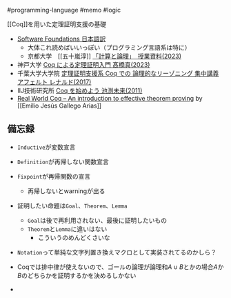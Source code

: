 #programming-language #memo #logic

[[Coq]]を用いた定理証明支援の基礎

- [Software Foundations 日本語訳](https://chiguri.info/sfja/)
	- 大体これ読めばいいっぽい（プログラミング言語系は特に）
	- 京都大学　[[五十嵐淳]] [「計算と論理」　授業資料(2023)](https://www.fos.kuis.kyoto-u.ac.jp/~igarashi/class/cal/)
- 神戸大学 [Coq による定理証明入門  髙橋真(2023)](http://herb.h.kobe-u.ac.jp/coq/coq.pdf)
- 千葉大学大学院 [定理証明支援系 Coq での 論理的なリーゾニング 集中講義 アフェルト レナルド(2017)](https://staff.aist.go.jp/reynald.affeldt/coq/riron.pdf)
- IIJ技術研究所 [Coq を始めよう 池渕未来(2011)](https://www.iijlab.net/activities/programming-coq/coqt1.html)
- [Real World Coq – An introduction to effective theorem proving](https://ejgallego.github.io/real-world-coq/) by  [[Emilio Jesús Gallego Arias]]
## 備忘録

- `Inductive`が変数宣言
- `Definition`が再帰しない関数宣言
- `Fixpoint`が再帰関数の宣言
	- 再帰しないとwarningが出る
- 証明したい命題は`Goal`、`Theorem`、`Lemma`
	- `Goal`は後で再利用されない、最後に証明したいもの
	- `Theorem`と`Lemma`に違いはない
		- こういうのめんどくさいな
- `Notation`って単純な文字列置き換えマクロとして実装されてるのかしら？

- Coqでは排中律が使えないので、ゴールの論理が論理和$A \cup B$とかの場合$A$か$B$のどちらかを証明するかを決めるしかない
- 
